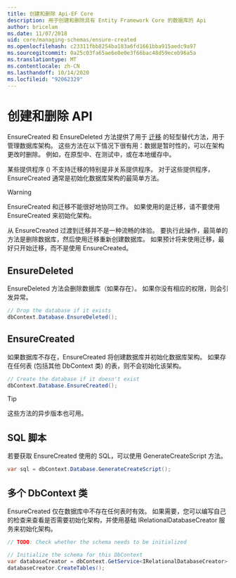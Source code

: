 ```yaml
---
title: 创建和删除 Api-EF Core
description: 用于创建和删除具有 Entity Framework Core 的数据库的 Api
author: bricelam
ms.date: 11/07/2018
uid: core/managing-schemas/ensure-created
ms.openlocfilehash: c23311fbb8254ba183a6fd1661bba915aedc9a97
ms.sourcegitcommit: 0a25c03fa65ae6e0e0e3f66bac48d59eceb96a5a
ms.translationtype: MT
ms.contentlocale: zh-CN
ms.lasthandoff: 10/14/2020
ms.locfileid: "92062329"
---
```

# <a name="create-and-drop-apis"></a>创建和删除 API

EnsureCreated 和 EnsureDeleted 方法提供了用于 [迁移](xref:core/managing-schemas/migrations/index) 的轻型替代方法，用于管理数据库架构。 这些方法在以下情况下很有用：数据是暂时性的，可以在架构更改时删除。 例如，在原型中、在测试中，或在本地缓存中。

某些提供程序 () 不支持迁移的特别是非关系提供程序。 对于这些提供程序，EnsureCreated 通常是初始化数据库架构的最简单方法。

> [!WARNING]
> EnsureCreated 和迁移不能很好地协同工作。 如果使用的是迁移，请不要使用 EnsureCreated 来初始化架构。

从 EnsureCreated 过渡到迁移并不是一种流畅的体验。 要执行此操作，最简单的方法是删除数据库，然后使用迁移重新创建数据库。 如果预计将来使用迁移，最好只开始迁移，而不是使用 EnsureCreated。

## <a name="ensuredeleted"></a>EnsureDeleted

EnsureDeleted 方法会删除数据库（如果存在）。 如果你没有相应的权限，则会引发异常。

```csharp
// Drop the database if it exists
dbContext.Database.EnsureDeleted();
```

## <a name="ensurecreated"></a>EnsureCreated

如果数据库不存在，EnsureCreated 将创建数据库并初始化数据库架构。 如果存在任何表 (包括其他 DbContext 类) 的表，则不会初始化该架构。

```csharp
// Create the database if it doesn't exist
dbContext.Database.EnsureCreated();
```

> [!TIP]
> 这些方法的异步版本也可用。

## <a name="sql-script"></a>SQL 脚本

若要获取 EnsureCreated 使用的 SQL，可以使用 GenerateCreateScript 方法。

```csharp
var sql = dbContext.Database.GenerateCreateScript();
```

## <a name="multiple-dbcontext-classes"></a>多个 DbContext 类

EnsureCreated 仅在数据库中不存在任何表时有效。 如果需要，您可以编写自己的检查来查看是否需要初始化架构，并使用基础 IRelationalDatabaseCreator 服务来初始化架构。

```csharp
// TODO: Check whether the schema needs to be initialized

// Initialize the schema for this DbContext
var databaseCreator = dbContext.GetService<IRelationalDatabaseCreator>();
databaseCreator.CreateTables();
```
